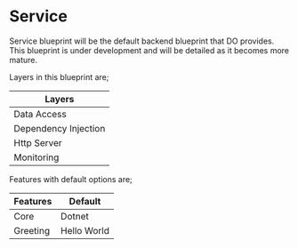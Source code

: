 # Service

Service blueprint will be the default backend blueprint that DO provides. This
blueprint is under development and will be detailed as it becomes more mature.

Layers in this blueprint are;

| Layers               |
| ---                  |
| Data Access          |
| Dependency Injection |
| Http Server          |
| Monitoring           |

Features with default options are;

| Features | Default     |
| ---      | ---         |
| Core     | Dotnet      |
| Greeting | Hello World |
